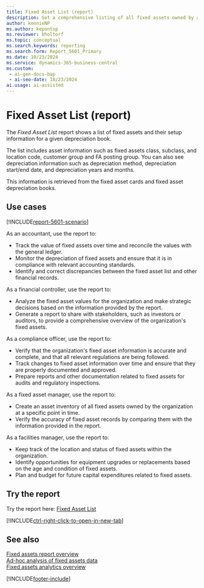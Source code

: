 ```yaml
---
title: Fixed Asset List (report)
description: Get a comprehensive listing of all fixed assets owned by an organization at a specific point in time.
author: kennieNP
ms.author: kepontop
ms.reviewer: bholtorf
ms.topic: conceptual
ms.search.keywords: reporting
ms.search.form: Report_5601_Primary
ms.date: 10/23/2024
ms.service: dynamics-365-business-central
ms.custom:
 - ai-gen-docs-bap
 - ai-seo-date: 10/23/2024
ai.usage: ai-assisted
---
```


# Fixed Asset List (report)

The *Fixed Asset List* report shows a list of fixed assets and their setup information for a given depreciation book.

The list includes asset information such as fixed assets class, subclass, and location code, customer group and FA posting group. You can also see depreciation information such as depreciation method, depreciation start/end date, and depreciation years and months.

This information is retrieved from the fixed asset cards and fixed asset depreciation books.

## Use cases

[!INCLUDE[report-5601-scenario](../includes/report-5601-scenario-include.md)]

<!-- 

Prompt

Below is a report in an ERP system. Provide 3-4 use cases for different personas working with fixed asset management or finance for fixed assets.

Format like this:    
  
As a <persona>, use the report to    
* use case 1  
* use case 2    
* use case 3    

Do not capitalize the persona names. 

Do not start lines with "Use the data to"

## Report name
Fixed Asset List

## Report description
The Fixed Asset List report provides a comprehensive listing of all fixed assets owned by an organization at a specific point in time. This report is crucial for asset management, financial reporting, and compliance purposes.

### What the report does
The *Fixed Asset List* report shows a list of fixed assets and their setup information for a given depreciation book.
The list includes asset information such as fixed assets class, subclass, and location code, customer group and FA posting group.  
You can also see depreciation information such as depreciation method, depreciation start/end date, and depreciation years and months.

### Use cases
Get a comprehensive listing of all fixed assets owned by an organization at a specific point in time.


Please include your data sources and URLs at the end of the answer.

-->

As an accountant, use the report to:
* Track the value of fixed assets over time and reconcile the values with the general ledger.
* Monitor the depreciation of fixed assets and ensure that it is in compliance with relevant accounting standards.
* Identify and correct discrepancies between the fixed asset list and other financial records.

As a financial controller, use the report to:
* Analyze the fixed asset values for the organization and make strategic decisions based on the information provided by the report.
* Generate a report to share with stakeholders, such as investors or auditors, to provide a comprehensive overview of the organization's fixed assets.

As a compliance officer, use the report to:
* Verify that the organization's fixed asset information is accurate and complete, and that all relevant regulations are being followed.
* Track changes to fixed asset information over time and ensure that they are properly documented and approved.
* Prepare reports and other documentation related to fixed assets for audits and regulatory inspections.

As a fixed asset manager, use the report to:
* Create an asset inventory of all fixed assets owned by the organization at a specific point in time.
* Verify the accuracy of fixed asset records by comparing them with the information provided in the report.

As a facilities manager, use the report to:
* Keep track of the location and status of fixed assets within the organization.
* Identify opportunities for equipment upgrades or replacements based on the age and condition of fixed assets.
* Plan and budget for future capital expenditures related to fixed assets.


## Try the report

Try the report here: [Fixed Asset List](https://businesscentral.dynamics.com?report=5601)

[!INCLUDE[ctrl-right-click-to-open-in-new-tab](../includes/ctrl-right-click-to-open-in-new-tab.md)]


## See also

[Fixed assets report overview](../fa-reports.md)    
[Ad-hoc analysis of fixed assets data](../ad-hoc-analysis-fa.md)  
[Fixed assets analytics overview](../fa-analytics-overview.md)  

[!INCLUDE[footer-include](../includes/footer-banner.md)]